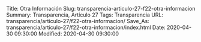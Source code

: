 Title: Otra Información
Slug: transparencia-articulo-27-f22-otra-informacion
Summary: Transparencia, Artículo 27
Tags: Transparencia
URL: transparencia/articulo-27/f22-otra-informacion/
Save_As: transparencia/articulo-27/f22-otra-informacion/index.html
Date: 2020-04-30 09:30:00
Modified: 2020-04-30 09:30:00


 



